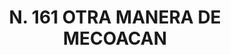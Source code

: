 ---
title: "N. 161 OTRA MANERA DE MECOACAN"
plant-name: "N. 161"
plant-number: "161"
plant-xml: "/assets/xml/plant161.xml"
plant-img1: "/assets/img/plant161_verso.jpg"
plant-img2: "/assets/img/plant161.jpg"
plant-title: "N. 161 OTRA MANERA DE MECOACAN"
plant-taxon-link: ""
plant-taxon-link: ""
layout: single-xml
---